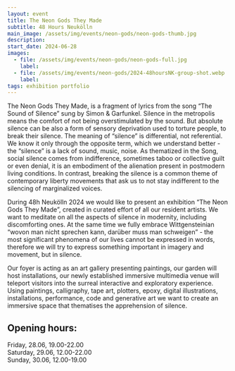 ```yaml
---
layout: event
title: The Neon Gods They Made
subtitle: 48 Hours Neukölln
main_image: /assets/img/events/neon-gods/neon-gods-thumb.jpg
description: 
start_date: 2024-06-28
images: 
  - file: /assets/img/events/neon-gods/neon-gods-full.jpg
    label: 
  - file: /assets/img/events/neon-gods/2024-48hoursNK-group-shot.webp
    label: 
tags: exhibition portfolio
---
```


The Neon Gods They Made, is a fragment of
lyrics from the song “The Sound of Silence” sung
by Simon & Garfunkel. Silence in the metropolis
means the comfort of not being overstimulated
by the sound. But absolute silence can be also a
form of sensory deprivation used to torture
people, to break their silence. The meaning of
“silence” is differential, not referential. We know
it only through the opposite term, which we
understand better - the “silence” is a lack of
sound, music, noise. As thematized in the Song,
social silence comes from indifference, sometimes
taboo or collective guilt or even denial, it is an
embodiment of the alienation present in postmodern
living conditions. In contrast, breaking the
silence is a common theme of contemporary
liberty movements that ask us to not stay indifferent
to the silencing of marginalized voices.

During 48h Neukölln 2024 we would like to
present an exhibition “The Neon Gods They
Made”, created in curated effort of all our
resident artists. We want to meditate on all the
aspects of silence in modernity, including
discomforting ones. At the same time we fully
embrace Wittgensteinian “wovon man nicht
sprechen kann, darüber muss man schweigen” -
the most significant phenomena of our lives
cannot be expressed in words, therefore we will
try to express something important in imagery
and movement, but in silence.

Our foyer is acting as an art gallery presenting
paintings, our garden will host installations, our
newly established immersive multimedia venue
will teleport visitors into the surreal interactive
and exploratory experience. Using paintings,
calligraphy, tape art, plotters, epoxy, digital
illustrations, installations, performance, code and
generative art we want to create an immersive
space that thematises the apprehension of
silence. 

## Opening hours:
Friday, 28.06, 19.00-22.00<br>
Saturday, 29.06, 12.00-22.00<br>
Sunday, 30.06, 12.00-19.00
